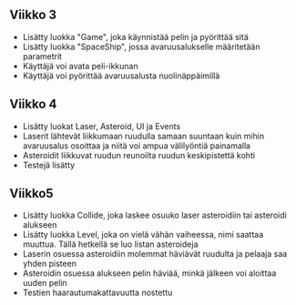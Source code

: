 ## Viikko 3
- Lisätty luokka "Game", joka käynnistää pelin ja pyörittää sitä
- Lisätty luokka "SpaceShip", jossa avaruusalukselle määritetään parametrit
- Käyttäjä voi avata peli-ikkunan
- Käyttäjä voi pyörittää avaruusalusta nuolinäppäimillä

## Viikko 4
- Lisätty luokat Laser, Asteroid, UI ja Events
- Laserit lähtevät liikkumaan ruudulla samaan suuntaan kuin mihin avaruusalus osoittaa ja niitä voi ampua välilyöntiä painamalla
- Asteroidit liikkuvat ruudun reunoilta ruudun keskipistettä kohti
- Testejä lisätty

## Viikko5 
- Lisätty luokka Collide, joka laskee osuuko laser asteroidiin tai asteroidi alukseen
- Lisätty luokka Level, joka on vielä vähän vaiheessa, nimi saattaa muuttua. Tällä hetkellä se luo listan asteroideja
- Laserin osuessa asteroidiin molemmat häviävät ruudulta ja pelaaja saa yhden pisteen
- Asteroidin osuessa alukseen pelin häviää, minkä jälkeen voi aloittaa uuden pelin
- Testien haarautumakattavuutta nostettu
